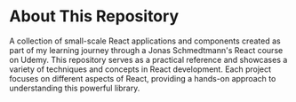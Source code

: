 # About This Repository
 
 A collection of small-scale React applications and components created as part of my learning journey through a Jonas Schmedtmann's React course on Udemy. This repository serves as a practical reference and showcases a variety of techniques and concepts in React development. Each project focuses on different aspects of React, providing a hands-on approach to understanding this powerful library.
